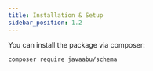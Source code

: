 ```yaml
---
title: Installation & Setup
sidebar_position: 1.2
---
```


You can install the package via composer:

```bash
composer require javaabu/schema
```
